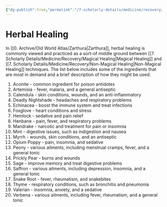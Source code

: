 ```yaml
---
{"dg-publish":true,"permalink":"/7-scholarly-details/medicine/recovery/herbal-healing/","noteIcon":""}
---
```


# Herbal Healing

In [[0. Archive/Old World Atlas/Zarthura\|Zarthura]], herbal healing is commonly viewed and practiced as a sort-of middle ground between [[7. Scholarly Details/Medicine/Recovery/Magical Healing\|Magical Healing]] and [[7. Scholarly Details/Medicine/Recovery/Non-Magical Healing\|Non-Magical Healing]] techniques. The list below includes some of the ingredients that are most in demand and a brief description of how they might be used:

1. Aconite -  common ingredient for poison antidotes
2. Artemisia - fever, malaria, and a general antiseptic
3. Calendula - skin conditions, wounds, and an anti-inflammatory
4. Deadly Nightshade - headaches and respiratory problems
5. Echinacea - boost the immune system and treat infections
6. Foxglove - heart conditions and stress 
7. Hemlock - sedative and pain relief
8. Henbane - pain, fever, and respiratory problems
9. Mandrake - narcotic and treatment for pain or insomnia
10. Mint - digestive issues, such as indigestion and nausea
11. Myrrh - wounds, skin conditions, and an antiseptic
12. Opium Poppy - pain, insomnia, and sedative
13. Peony - various ailments, including menstrual cramps, fever, and a general tonic
14. Prickly Pear - burns and wounds
15. Sage - improve memory and treat digestive problems 
16. Saffron - various ailments, including depression, insomnia, and a general tonic
17. Snake Root -  fever, rheumatism, and snakebites
18. Thyme - respiratory conditions, such as bronchitis and pneumonia
19. Valerian -  insomnia, anxiety, and a sedative
20. Verbena - various ailments, including fever, rheumatism, and a general tonic
